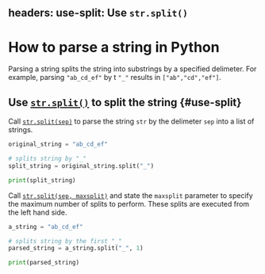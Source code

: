 headers:
  use-split: Use `str.split()`
---
# How to parse a string in Python
Parsing a string splits the string into substrings by a specified delimeter. For example, parsing `"ab_cd_ef"` by t `"_"` results in `["ab","cd","ef"]`.

## Use [`str.split()`](kite-sym:builtins.str.split) to split the string {#use-split}
Call [`str.split(sep)`](kite-sym:builtins.str.split) to parse the string `str` by the delimeter `sep` into a list of strings.
```python
original_string = "ab_cd_ef"

# splits string by "_"
split_string = original_string.split("_")

print(split_string)
```

Call [`str.split(sep, maxsplit)`](kite-sym:builtins.str.split) and state the `maxsplit` parameter to specify the maximum number of splits to perform.  These splits are executed from the left hand side.
```python
a_string = "ab_cd_ef"

# splits string by the first "_"
parsed_string = a_string.split("_", 1)

print(parsed_string)
```

